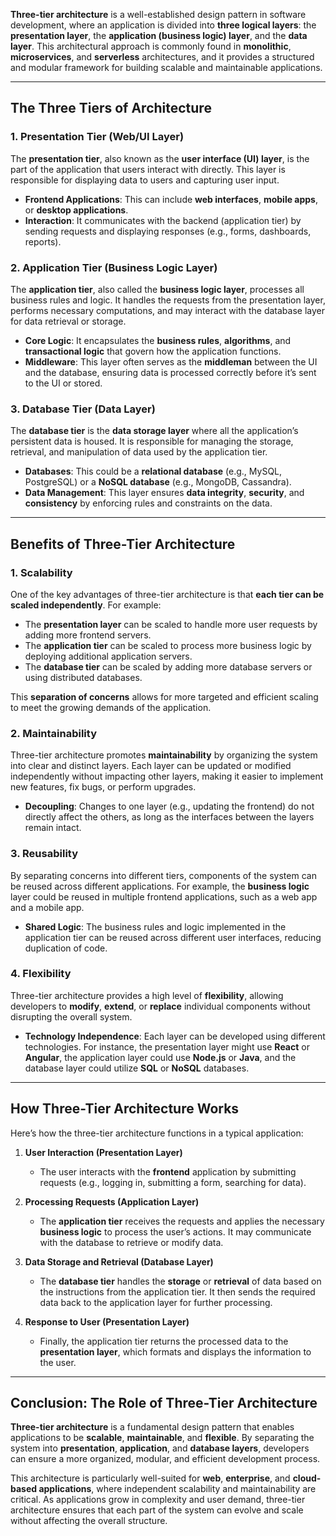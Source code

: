 **Three-tier architecture** is a well-established design pattern in software development, where an application is divided into **three logical layers**: the **presentation layer**, the **application (business logic) layer**, and the **data layer**. This architectural approach is commonly found in **monolithic**, **microservices**, and **serverless** architectures, and it provides a structured and modular framework for building scalable and maintainable applications.

---

## The Three Tiers of Architecture

### 1. **Presentation Tier** (Web/UI Layer)

The **presentation tier**, also known as the **user interface (UI) layer**, is the part of the application that users interact with directly. This layer is responsible for displaying data to users and capturing user input.

- **Frontend Applications**: This can include **web interfaces**, **mobile apps**, or **desktop applications**.
- **Interaction**: It communicates with the backend (application tier) by sending requests and displaying responses (e.g., forms, dashboards, reports).

### 2. **Application Tier** (Business Logic Layer)

The **application tier**, also called the **business logic layer**, processes all business rules and logic. It handles the requests from the presentation layer, performs necessary computations, and may interact with the database layer for data retrieval or storage.

- **Core Logic**: It encapsulates the **business rules**, **algorithms**, and **transactional logic** that govern how the application functions.
- **Middleware**: This layer often serves as the **middleman** between the UI and the database, ensuring data is processed correctly before it’s sent to the UI or stored.

### 3. **Database Tier** (Data Layer)

The **database tier** is the **data storage layer** where all the application’s persistent data is housed. It is responsible for managing the storage, retrieval, and manipulation of data used by the application tier.

- **Databases**: This could be a **relational database** (e.g., MySQL, PostgreSQL) or a **NoSQL database** (e.g., MongoDB, Cassandra).
- **Data Management**: This layer ensures **data integrity**, **security**, and **consistency** by enforcing rules and constraints on the data.

---

## Benefits of Three-Tier Architecture

### 1. **Scalability**

One of the key advantages of three-tier architecture is that **each tier can be scaled independently**. For example:

- The **presentation layer** can be scaled to handle more user requests by adding more frontend servers.
- The **application tier** can be scaled to process more business logic by deploying additional application servers.
- The **database tier** can be scaled by adding more database servers or using distributed databases.

This **separation of concerns** allows for more targeted and efficient scaling to meet the growing demands of the application.

### 2. **Maintainability**

Three-tier architecture promotes **maintainability** by organizing the system into clear and distinct layers. Each layer can be updated or modified independently without impacting other layers, making it easier to implement new features, fix bugs, or perform upgrades.

- **Decoupling**: Changes to one layer (e.g., updating the frontend) do not directly affect the others, as long as the interfaces between the layers remain intact.

### 3. **Reusability**

By separating concerns into different tiers, components of the system can be reused across different applications. For example, the **business logic** layer could be reused in multiple frontend applications, such as a web app and a mobile app.

- **Shared Logic**: The business rules and logic implemented in the application tier can be reused across different user interfaces, reducing duplication of code.

### 4. **Flexibility**

Three-tier architecture provides a high level of **flexibility**, allowing developers to **modify**, **extend**, or **replace** individual components without disrupting the overall system.

- **Technology Independence**: Each layer can be developed using different technologies. For instance, the presentation layer might use **React** or **Angular**, the application layer could use **Node.js** or **Java**, and the database layer could utilize **SQL** or **NoSQL** databases.

---

## How Three-Tier Architecture Works

Here’s how the three-tier architecture functions in a typical application:

1. **User Interaction (Presentation Layer)**
    
    - The user interacts with the **frontend** application by submitting requests (e.g., logging in, submitting a form, searching for data).
2. **Processing Requests (Application Layer)**
    
    - The **application tier** receives the requests and applies the necessary **business logic** to process the user’s actions. It may communicate with the database to retrieve or modify data.
3. **Data Storage and Retrieval (Database Layer)**
    
    - The **database tier** handles the **storage** or **retrieval** of data based on the instructions from the application tier. It then sends the required data back to the application layer for further processing.
4. **Response to User (Presentation Layer)**
    
    - Finally, the application tier returns the processed data to the **presentation layer**, which formats and displays the information to the user.

---

## Conclusion: The Role of Three-Tier Architecture

**Three-tier architecture** is a fundamental design pattern that enables applications to be **scalable**, **maintainable**, and **flexible**. By separating the system into **presentation**, **application**, and **database layers**, developers can ensure a more organized, modular, and efficient development process.

This architecture is particularly well-suited for **web**, **enterprise**, and **cloud-based applications**, where independent scalability and maintainability are critical. As applications grow in complexity and user demand, three-tier architecture ensures that each part of the system can evolve and scale without affecting the overall structure.